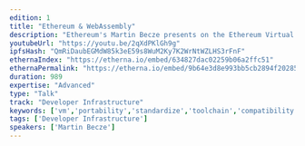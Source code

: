```yaml
---
edition: 1
title: "Ethereum & WebAssembly"
description: "Ethereum's Martin Becze presents on the Ethereum Virtual Machine (EVM) and WebAssembly"
youtubeUrl: "https://youtu.be/2qXdPKlGh9g"
ipfsHash: "QmRiDaubEGMdW85k3eE59s8WuM2Ky7K2WrNtWZLHS3rFnF"
ethernaIndex: "https://etherna.io/embed/634827dac02259b06a2ffc51"
ethernaPermalink: "https://etherna.io/embed/9b64e3d8e993bb5cb2894f2028519956b47268ef92dd3234d9363cf16efa84be"
duration: 989
expertise: "Advanced"
type: "Talk"
track: "Developer Infrastructure"
keywords: ['vm','portability','standardize','toolchain','compatibility','architecture','hardware','design','gas','hypervisor','risc','wasm','ast','isa']
tags: ['Developer Infrastructure']
speakers: ['Martin Becze']
---
```

